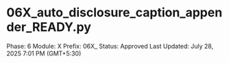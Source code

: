 # 06X_auto_disclosure_caption_appender_READY.py

Phase: 6
Module: X
Prefix: 06X_
Status: Approved
Last Updated: July 28, 2025 7:01 PM (GMT+5:30)